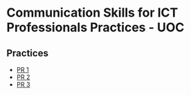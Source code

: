 # Communication Skills for ICT Professionals Practices - UOC

## Practices

- [PR 1](./PR%201)
- [PR 2](./PR%202)
- [PR 3](./PR%203)
